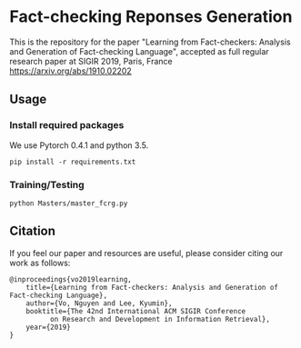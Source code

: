 # Fact-checking Reponses Generation
This is the repository for the paper "Learning from Fact-checkers: Analysis and Generation of Fact-checking Language", accepted as full regular research paper at SIGIR 2019, Paris, France
https://arxiv.org/abs/1910.02202

## Usage
### Install required packages
We use Pytorch 0.4.1 and python 3.5.
```
pip install -r requirements.txt
```
### Training/Testing
```
python Masters/master_fcrg.py
```

## Citation
If you feel our paper and resources are useful, please consider citing our work as follows:
```
@inproceedings{vo2019learning,
	title={Learning from Fact-checkers: Analysis and Generation of Fact-checking Language},
	author={Vo, Nguyen and Lee, Kyumin},
	booktitle={The 42nd International ACM SIGIR Conference 
		  on Research and Development in Information Retrieval},
	year={2019}
}
```
